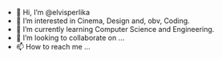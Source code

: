 - 👋 Hi, I’m @elvisperlika
- 👀 I’m interested in Cinema, Design and, obv, Coding.
- 🌱 I’m currently learning Computer Science and Engineering.
- 💞️ I’m looking to collaborate on ...
- 📫 How to reach me ...

<!---
elvisperlika/elvisperlika is a ✨ special ✨ repository because its `README.md` (this file) appears on your GitHub profile.
You can click the Preview link to take a look at your changes.
--->
